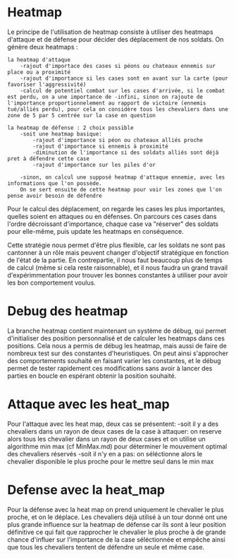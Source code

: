 # Heatmap

Le principe de l'utilisation de heatmap consiste à utiliser des heatmaps d'attaque et de défense pour décider des déplacement de nos soldats.
On génère deux heatmaps :

    la heatmap d'attaque
        -rajout d'importace des cases si péons ou chateaux ennemis sur place ou a proximité
        -rajout d'importance si les cases sont en avant sur la carte (pour favoriser l'aggressivité)
        -calcul de potentiel combat sur les cases d'arrivée, si le combat est perdu, on a une importance de -infini, sinon on rajoute de l'importance proportionnelement au rapport de victoire (ennemis tué/alliés perdu), pour cela on considère tous les chevaliers dans une zone de 5 par 5 centrée sur la case en question 

    la heatmap de défense : 2 choix possible
        -soit une heatmap basique:
            -rajout d'importance si péon ou chateaux alliés proche
            -rajout d'importance si ennemis à proximité
            -diminution de l'importance si des soldats alliés sont déjà pret à défendre cette case
            -rajout d'importance sur les piles d'or

        -sinon, on calcul une supposé heatmap d'attaque ennemie, avec les informations que l'on possède.
        On se sert ensuite de cette heatmap pour voir les zones que l'on pense avoir besoin de défendre


Pour le calcul des déplacement, on regarde les cases les plus importantes, quelles soient en attaques ou en défenses.
On parcours ces cases dans l'ordre décroissant d'importance, chaque case va "réserver" des soldats pour elle-même, puis update les heatmaps en conséquence.

Cette stratégie nous permet d'être plus flexible, car les soldats ne sont pas cantonner à un rôle mais peuvent changer d'objectif stratégique en fonction de l'état
de la partie. En contrepartie, il nous faut beaucoup plus de temps de calcul (même si cela reste raisonnable), et il nous faudra un grand travail d'expérimmentation pour trouver les bonnes constantes à utiliser pour avoir les bon comportement voulus.


# Debug des heatmap

La branche heatmap contient maintenant un système de débug, qui permet d'initialiser des position personnalisé et de calculer les heatmaps dans ces positions. Cela nous a permis de débug les heatmap, mais aussi de faire de nombreux test sur des constantes d'heuristiques. On peut ainsi s'approcher des comportements souhaité en faisant varier les constantes, et le débug permet de tester rapidement ces modifications sans avoir à lancer des parties en boucle en espérant obtenir la position souhaité.

# Attaque avec les heat_map

Pour l'attaque avec les heat map, deux cas se présentent: 
    -soit il y a des chevaliers dans un rayon de deux cases de la case à attaquer:
    on reserve alors tous les chevalier dans un rayon de deux cases et on utilise un algorithme min max (cf MinMax.md) pour déterminer le mouvement optimal des chevaliers réservés
    -soit il n'y en a pas:
    on séléctionne alors le chevalier disponible le plus proche pour le mettre seul dans le min max 

# Defense avec la heat_map

Pour la défense avec la heat map on prend uniquement le chevalier le plus proche, et on le déplace. 
Les chevaliers déjà utilisé à un tour donné ont une plus grande influence sur la heatmap de défense car ils sont à leur position définitive ce qui fait que rapprocher le chevalier le plus proche à de grande chance d'influer sur l'importance de la case séléctionnée et empêche ainsi que tous les chevaliers tentent de défendre un seule et même case.